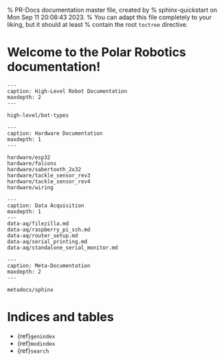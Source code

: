 % PR-Docs documentation master file, created by
% sphinx-quickstart on Mon Sep 11 20:08:43 2023.
% You can adapt this file completely to your liking, but it should at least
% contain the root `toctree` directive.

# Welcome to the Polar Robotics documentation!

```{toctree}
---
caption: High-Level Robot Documentation
maxdepth: 2
---

high-level/bot-types
```

```{toctree}
---
caption: Hardware Documentation
maxdepth: 1
---

hardware/esp32
hardware/falcons
hardware/sabertooth_2x32
hardware/tackle_sensor_rev3
hardware/tackle_sensor_rev4
hardware/wiring
```

```{toctree}
---
caption: Data Acquisition
maxdepth: 1
---
data-aq/filezilla.md
data-aq/raspberry_pi_ssh.md
data-aq/router_setup.md
data-aq/serial_printing.md
data-aq/standalone_serial_monitor.md
```

```{toctree}
---
caption: Meta-Documentation
maxdepth: 2
---

metadocs/sphinx
```



# Indices and tables

- {ref}`genindex`
- {ref}`modindex`
- {ref}`search`
